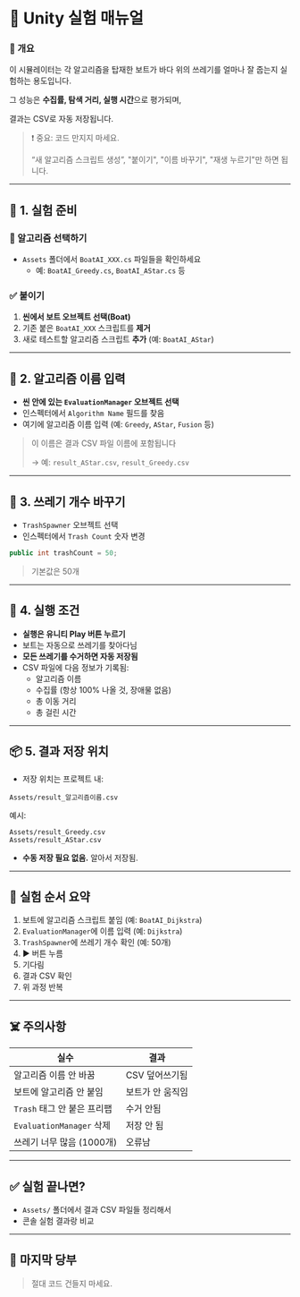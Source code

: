 # 🧪 Unity 실험 매뉴얼

### 👋 개요

이 시뮬레이터는 각 알고리즘을 탑재한 보트가 바다 위의 쓰레기를 얼마나 잘 줍는지 실험하는 용도입니다.

그 성능은 **수집률, 탐색 거리, 실행 시간**으로 평가되며,

결과는 CSV로 자동 저장됩니다.

> ❗ 중요: 코드 만지지 마세요.
> 
> 
> “새 알고리즘 스크립트 생성”,  "붙이기", "이름 바꾸기", "재생 누르기"만 하면 됩니다.
> 

---

## 📌 1. 실험 준비

### 💼 알고리즘 선택하기

- `Assets` 폴더에서 `BoatAI_XXX.cs` 파일들을 확인하세요
    - 예: `BoatAI_Greedy.cs`, `BoatAI_AStar.cs` 등

### ✅ 붙이기

1. **씬에서 보트 오브젝트 선택(Boat)**
2. 기존 붙은 `BoatAI_XXX` 스크립트를 **제거**
3. 새로 테스트할 알고리즘 스크립트 **추가** (예: `BoatAI_AStar`)

---

## 📌 2. 알고리즘 이름 입력

- **씬 안에 있는 `EvaluationManager` 오브젝트 선택**
- 인스펙터에서 `Algorithm Name` 필드를 찾음
- 여기에 알고리즘 이름 입력 (예: `Greedy`, `AStar`, `Fusion` 등)

> 이 이름은 결과 CSV 파일 이름에 포함됩니다
> 
> 
> → 예: `result_AStar.csv`, `result_Greedy.csv`
> 

---

## 📌 3. 쓰레기 개수 바꾸기


- `TrashSpawner` 오브젝트 선택
- 인스펙터에서 `Trash Count` 숫자 변경

```csharp
public int trashCount = 50;
```

> 기본값은 50개
> 

---

## 📌 4. 실행 조건

- **실행은 유니티 Play 버튼 누르기**
- 보트는 자동으로 쓰레기를 찾아다님
- **모든 쓰레기를 수거하면 자동 저장됨**
- CSV 파일에 다음 정보가 기록됨:
    - 알고리즘 이름
    - 수집률 (항상 100% 나올 것, 장애물 없음)
    - 총 이동 거리
    - 총 걸린 시간

---

## 📦 5. 결과 저장 위치

- 저장 위치는 프로젝트 내:

```
Assets/result_알고리즘이름.csv
```

예시:

```
Assets/result_Greedy.csv
Assets/result_AStar.csv
```

- **수동 저장 필요 없음.** 알아서 저장됨.

---

## 🧠  실험 순서 요약

1. 보트에 알고리즘 스크립트 붙임 (예: `BoatAI_Dijkstra`)
2. `EvaluationManager`에 이름 입력 (예: `Dijkstra`)
3. `TrashSpawner`에 쓰레기 개수 확인 (예: 50개)
4. ▶️ 버튼 누름
5. 기다림
6. 결과 CSV 확인
7. 위 과정 반복

---

## ☠️ 주의사항

| 실수 | 결과 |
| --- | --- |
| 알고리즘 이름 안 바꿈 | CSV 덮어쓰기됨 |
| 보트에 알고리즘 안 붙임 | 보트가 안 움직임 |
| `Trash` 태그 안 붙은 프리팹 | 수거 안됨 |
| `EvaluationManager` 삭제 | 저장 안 됨 |
| 쓰레기 너무 많음 (1000개) | 오류남 |

---

## ✅ 실험 끝나면?

- `Assets/` 폴더에서 결과 CSV 파일들 정리해서
- 콘솔 실험 결과랑 비교

---

## 📢 마지막 당부

> 절대 코드 건들지 마세요.
>
